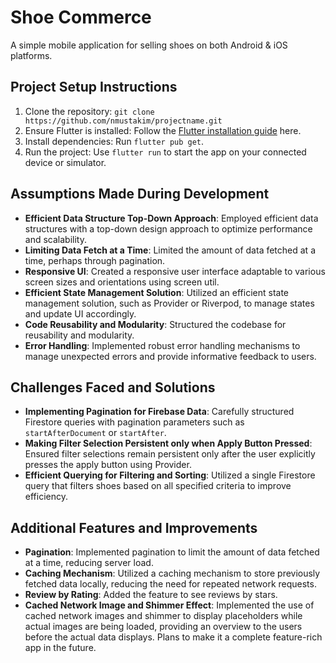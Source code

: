 # Shoe Commerce

A simple mobile application for selling shoes on both Android & iOS platforms.

## Project Setup Instructions

1. Clone the repository: `git clone https://github.com/nmustakim/projectname.git`
2. Ensure Flutter is installed: Follow the [Flutter installation guide](https://flutter.dev/docs/get-started/install) here.
3. Install dependencies: Run `flutter pub get`.
4. Run the project: Use `flutter run` to start the app on your connected device or simulator.

## Assumptions Made During Development

- **Efficient Data Structure Top-Down Approach**: Employed efficient data structures with a top-down design approach to optimize performance and scalability.
- **Limiting Data Fetch at a Time**: Limited the amount of data fetched at a time, perhaps through pagination.
- **Responsive UI**: Created a responsive user interface adaptable to various screen sizes and orientations using screen util.
- **Efficient State Management Solution**: Utilized an efficient state management solution, such as Provider or Riverpod, to manage states and update UI accordingly.
- **Code Reusability and Modularity**: Structured the codebase for reusability and modularity.
- **Error Handling**: Implemented robust error handling mechanisms to manage unexpected errors and provide informative feedback to users.

## Challenges Faced and Solutions

- **Implementing Pagination for Firebase Data**: Carefully structured Firestore queries with pagination parameters such as `startAfterDocument` or `startAfter`.
- **Making Filter Selection Persistent only when Apply Button Pressed**: Ensured filter selections remain persistent only after the user explicitly presses the apply button using Provider.
- **Efficient Querying for Filtering and Sorting**: Utilized a single Firestore query that filters shoes based on all specified criteria to improve efficiency.

## Additional Features and Improvements

- **Pagination**: Implemented pagination to limit the amount of data fetched at a time, reducing server load.
- **Caching Mechanism**: Utilized a caching mechanism to store previously fetched data locally, reducing the need for repeated network requests.
- **Review by Rating**: Added the feature to see reviews by stars.
- **Cached Network Image and Shimmer Effect**: Implemented the use of cached network images and shimmer to display placeholders while actual images are being loaded, providing an overview to the users before the actual data displays. Plans to make it a complete feature-rich app in the future.

